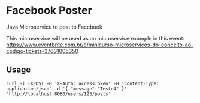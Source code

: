 # Facebook Poster
Java Microservice to post to Facebook

This microservice will be used as an microservice example in this event: https://www.eventbrite.com.br/e/minicurso-microservicos-do-conceito-ao-codigo-tickets-37631005350

## Usage

```shell
curl -i -XPOST -H 'X-Auth: accessToken' -H 'Content-Type: application/json' -d '{ "message":"Teste4" }' 'http://localhost:8080/users/123/posts'
```
